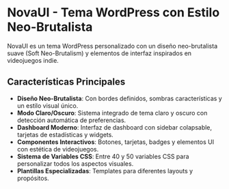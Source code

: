 # NovaUI - Tema WordPress con Estilo Neo-Brutalista

NovaUI es un tema WordPress personalizado con un diseño neo-brutalista suave (Soft Neo-Brutalism) y elementos de interfaz inspirados en videojuegos indie.

## Características Principales

- **Diseño Neo-Brutalista**: Con bordes definidos, sombras características y un estilo visual único.
- **Modo Claro/Oscuro**: Sistema integrado de tema claro y oscuro con detección automática de preferencias.
- **Dashboard Moderno**: Interfaz de dashboard con sidebar colapsable, tarjetas de estadísticas y widgets.
- **Componentes Interactivos**: Botones, tarjetas, badges y elementos UI con estética de videojuegos.
- **Sistema de Variables CSS**: Entre 40 y 50 variables CSS para personalizar todos los aspectos visuales.
- **Plantillas Especializadas**: Templates para diferentes layouts y propósitos.

